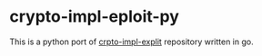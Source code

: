 # crypto-impl-eploit-py
This is a python port of  [crpto-impl-explit](https://github.com/krkhan/crypto-impl-exploit) repository written in go.